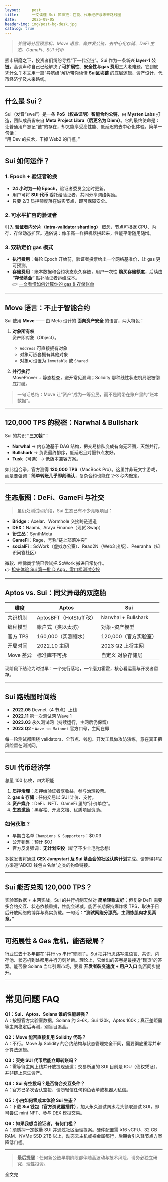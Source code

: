 ```yaml
---
layout:     post
title:      一文读懂 Sui 区块链：性能、代币经济与未来路线图
date:       2025-09-05
header-img: img/post-bg-desk.jpg
catalog: true
---
```


> *关键词分层预言机、Move 语言、高并发公链、去中心化存储、DeFi 生态、GameFi、SUI 代币*

熊市研磨之下，投资者们纷纷寻找“下一代公链”。Sui 作为一条新兴 **layer-1 公链**，高调声称自己已经解决了**可扩展性**、**安全性**与**gas 费用**三大老难题。它到底凭什么？本文用一篇“导航级”解析带你读懂 **Sui区块链** 的底层逻辑、资产设计、代币经济学及未来路线。

---

## 什么是 Sui？
Sui（发音“swei”）是一条 **PoS（权益证明）智能合约公链**，由 **Mysten Labs** 打造，团队成员皆来自 **Meta Project Libra（后更名为 Diem）**。它的最终使命是：让普通用户忘记“链”的存在，却又能享受高性能、低延迟的去中心化体验。简单一句话：  
“用 Dev 的技术，干掉 Web2 的门槛。”

---

## Sui 如何运作？

### 1. Epoch + 验证者轮换
- **24 小时为一轮 Epoch**，验证者委员会定时更新。  
- 用户可将 **SUI 代币** 委托给验证者，共同分享网络奖励。  
- 只要 2/3 质押额度落在诚实节点，即可保障安全。

### 2. 可水平扩容的验证者
引入 **验证者内分片（intra-validator sharding）** 概念，节点可根据 CPU、内存、存储动态扩容。通俗说：像乐高一样把机器拼起来，性能平滑随用随增。

### 3. 双轨定价 gas 模式
- **执行费用**：每轮 Epoch 开始前，验证者投票给出一个网络基准价，让 gas 更可预测。  
- **存储费用**：账本数据和合约状态永久存链，用户一次性 **购买存储额度**，后续由 **“存储基金”** 贴补验证者运维成本。  
👉 [一文看懂如何计算你的 gas & 存储账单](https://okxdog.com/)

---

## Move 语言：不止于智能合约

Sui 使用 **Move** —— 由 Meta 设计的 **面向资产安全** 的语言，两大特色：

1. **对象所有权**  
   资产即对象（Object）。  
   - `Address` 可直接拥有对象  
   - 对象可嵌套拥有其他对象  
   - 对象可设置为 `Immutable` 或 `Shared`

2. **并行执行**  
   MoveProver + 静态检查，避开常见漏洞；Solidity 那种线性状态机局限被彻底打破。

> 一句话总结：Move 让“资产”成为一等公民，而不是附带在账户里的“账本数据”。

---

## 120,000 TPS 的秘密：Narwhal & Bullshark

Sui 的共识 **“三叉戟”**：  
- **Narwhal** → 内存池基于 DAG 结构，把交易排队变成有向无环图，天然并行。  
- **Bullshark** → 负责最终排序，低延迟且对慢节点友好。  
- **Tusk**（可选）→ 低版本兼容方案。

如此组合拳，官方测得 **120,000 TPS**（MacBook Pro）。这里并非玩文字游戏，而是要强调：**简单转账几乎即刻确认**，复杂合约也能在 2–3 秒内敲定。

---

## 生态版图：DeFi、GameFi 与社交

> 虽仍处测试网阶段，Sui 生态已有不少亮眼项目：

- **Bridge**：Axelar、Wormhole 交接跨链通道  
- **DEX**：Naami、Araya Finance（现货 Swap）  
- **衍生品**：SynthMeta  
- **GameFi**：Rage，号称“链上部落冲突”  
- **socialFi**：SoWork（虚拟办公室）、Read2N（Web3 出版）、Peeranha（知识问答社区）

微软、哈佛商学院已尝试把 SoWork 搬进日常协作。  
👉 [抢先体验 Sui 第一批 D App，零门槛测试空投](https://okxdog.com/)

---

## Aptos vs. Sui：同父异母的双胞胎

| 维度              | Aptos                       | Sui                    |
|-------------------|-----------------------------|------------------------|
| 共识机制          | AptosBFT（HotStuff 改）     | Narwhal + Bullshark    |
| 编程模型          | 账户式（类以太坊）          | 对象-资产模型          |
| 官方 TPS          | 160,000（实测缩水）         | 120,000（官方实验室）  |
| 开局时间          | 2022.10 主网               | 2023 Q2 上将主网        |
| Move 差异         | 标准库不可拆                | 自定义 对象存储层        |

现阶段下结论为时过早：一个先行落地，一个磨刀霍霍，核心看运营与开发者留存。

---

## Sui 路线图时间线

- **2022.05** Devnet（4 节点）上线  
- **2022.11** 第一次测试网 Wave 1  
- **2023.03** 永久测试网（持续运行，主网后仍保留）  
- **2023 Q2** ‑ `Wave to Mainnet` 官方口号，主网在即

每一轮测试都围绕 validators、全节点、钱包、开发工具做攻防演练，意在真正把风险留在测试网。

---

## SUI 代币经济学

总量 100 亿枚，四大职能  
1. **质押治理**：质押给验证者享收益，参与治理投票。  
2. **gas & 存储**：任何交易以 SUI 计价、支付。  
3. **资产媒介**：DeFi、NFT、GameFi 里的“计价单位”。  
4. **生态激励**：黑客松、开发文档、优质项目资助。

### 如何获取？
- 早期白名单 `Champions & Supporters`：$0.03  
- 公开销售：预计 $0.1  
- 官方反复强调：**无计划空投**（断了不少羊毛党念想）

多数发售将通过 **CEX Jumpstart 及 Sui 基金会的社区认购计划**完成。请警惕非官方渠道“ABCD 钱包白名单”之类的钓鱼链接。

---

## Sui 能否兑现 120,000 TPS？

实验室数据 ≠ 主网实战。Sui 的并行机制天然对 **简单转账友好**；但复杂 DeFi 需要多合约交互、状态依赖重排，性能会递减。能否长期保持爆炸级 TPS，取决于日后开放网络的博弈与真实负载。一句话：**“测试网跑分漂亮，主网练肌肉才见真章。”**

---

## 可拓展性 & Gas 危机，能否破局？

行业过去十多年都在“并行 vs 串行”兜圈子。Sui 把并行思路写进语言、共识、内存池、状态机到处都用并行刀刻斧凿。理论上，它给出的答卷是最接近“现货”的答案。能否像 Solana 当年引爆市场，要看 **开发者裂变速度 + 用户入口** 能否同步提升。

---

# 常见问题 FAQ

**Q1：Sui、Aptos、Solana 谁的性能最强？**  
A：按照官方实验室数据，Solana 约 3–6k，Sui 120k，Aptos 160k；真正差距需等主网稳定后再测，别盲目追高。

**Q2：Move 能否直接复用 Solidity 代码？**  
A：不行。Move 与 Solidity 的合约结构与状态管理完全不同，需要彻底重写并审计算法逻辑。

**Q3：买完 SUI 代币后能立即转账吗？**  
A：需等待主网上线并开放提现通道；交易所里的 SUI 目前是 IOU（债权凭证），并非链上原生资产。

**Q4：Sui 有空投吗？是否符合交互条件？**  
A：官方已多次否认空投，请勿轻信任何钓鱼表单或机器人私信。

**Q5：小白如何零成本体验 Sui 生态？**  
A：下载 **Sui 钱包（官方浏览器插件）**，加入永久测试网水龙头领取测试 SUI，即可尝试 mint NFT、参与 DEX 模拟交易。

**Q6：如果我想当验证者，有何门槛？**  
A：须质押一定数量 SUI 并通过社区治理提案。硬件配置需 ≥16 vCPU、32 GB RAM、NVMe SSD 2TB 以上，动态云主机或裸金属都行，后期会引入轻节点方案降低门槛。

---

> **最后提醒**：任何新公链早期阶段都伴随高波动与技术风险，请务必独立研究、理性投资。

全文完